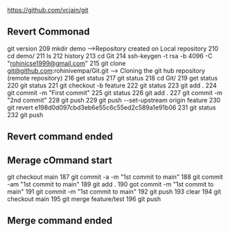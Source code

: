 https://github.com/vcjain/git
## Revert Commonad 
 git version
  209  mkdir demo  -->Repository created on Local repository
  210  cd demo/
  211  ls
  212  history
  213  cd Git
  214  ssh-keygen -t rsa -b 4096 -C "rohinicse1999@gmail.com"
  215  git clone git@github.com:rohinivempa/Git.git  --> Cloning the git hub repository (remote repository)
  216  get status
  217  git status
  218  cd Git/
  219  get status
  220  git status
  221  git checkout -b feature
  222  git status
  223  git add .
  224  git commit -m "First commit"
  225  git status
  226  git add .
  227  git commit -m "2nd commit"
  228  git push
  229  git push --set-upstream origin feature
  230  git revert e198d0d097cbd3eb6e55c6c55ed2c589a1e91b06
  231  git status
  232  git push
## Revert command ended
## Merage cOmmand start
git checkout main
  187  git commit -a -m "1st commit to main"
  188  git commit -am "1st commit to main"
  189  git add .
  190  got commit -m "1st commit to main"
  191  git commit -m "1st commit to main"
  192  git push
  193  clear
  194  git checkout main
  195  git merge feature/test
  196  git push
## Merge command ended
